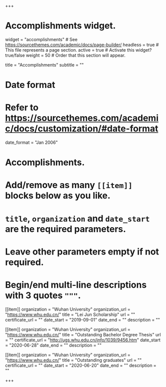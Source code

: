 +++
# Accomplishments widget.
widget = "accomplishments"  # See https://sourcethemes.com/academic/docs/page-builder/
headless = true  # This file represents a page section.
active = true  # Activate this widget? true/false
weight = 50  # Order that this section will appear.

title = "Accomplish&shy;ments"
subtitle = ""

# Date format
#   Refer to https://sourcethemes.com/academic/docs/customization/#date-format
date_format = "Jan 2006"

# Accomplishments.
#   Add/remove as many `[[item]]` blocks below as you like.
#   `title`, `organization` and `date_start` are the required parameters.
#   Leave other parameters empty if not required.
#   Begin/end multi-line descriptions with 3 quotes `"""`.

[[item]]
  organization = "Wuhan University"
  organization_url = "https://www.whu.edu.cn/"
  title = "Lei Jun Scholarship"
  url = ""
  certificate_url = ""
  date_start = "2019-09-01"
  date_end = ""
  description = ""

[[item]]
  organization = "Wuhan University"
  organization_url = "https://www.whu.edu.cn/"
  title = "Outstanding Bachelor Degree Thesis"
  url = ""
  certificate_url = "http://ugs.whu.edu.cn/info/1039/9456.htm"
  date_start = "2020-06-28"
  date_end = ""
  description = ""
  
[[item]]
  organization = "Wuhan University"
  organization_url = "https://www.whu.edu.cn/"
  title = "Outstanding graduates"
  url = ""
  certificate_url = ""
  date_start = "2020-06-20"
  date_end = ""
  description = ""

+++
